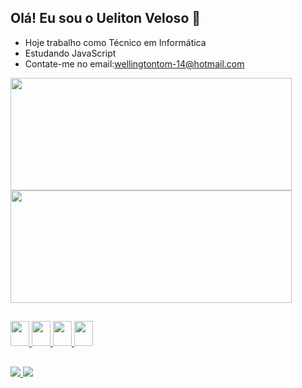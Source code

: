 ## Olá! Eu sou o Ueliton Veloso 👋
- Hoje trabalho como Técnico em Informática
- Estudando JavaScript
- Contate-me no email:wellingtontom-14@hotmail.com

<div>
  <a href="https://github.com/Ueliton-veloso">
  <img height="180cm" width="450cm" src="https://github-readme-stats.vercel.app/api?username=Ueliton-veloso&theme=radical&show_icons=true">
  <img height="180cm" width="450cm" src="https://github-readme-stats.vercel.app/api/top-langs/?username=Ueliton-veloso&layout=compact&theme=radical">
</div>
  
##
<div>
  <img height="40cm" width="30cm" src="https://cdn.jsdelivr.net/gh/devicons/devicon/icons/python/python-original.svg">
  <img height="40cm" width="30cm" src="https://cdn.jsdelivr.net/gh/devicons/devicon/icons/javascript/javascript-original.svg">
  <img height="40cm" width="30cm" src="https://cdn.jsdelivr.net/gh/devicons/devicon/icons/css3/css3-original.svg">
  <img height="40cm" width="30cm" src="https://cdn.jsdelivr.net/gh/devicons/devicon/icons/html5/html5-original.svg">
</div>
  
##
<div>
  <a href="https://www.youtube.com/channel/UCJfgV9QPJySQxErrb01HCcg"><img src="https://img.shields.io/badge/YouTube-FF0000?style=for-the-badge&logo=youtube&logoColor=white">
  <a href="https://www.linkedin.com/in/ueliton-veloso-377409208/"><img src="https://img.shields.io/badge/LinkedIn-0077B5?style=for-the-badge&logo=linkedin&logoColor=white">
</div>
    
    
